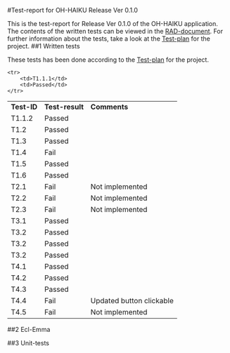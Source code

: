 #Test-report for OH-HAIKU Release Ver 0.1.0

This is the test-report for Release Ver 0.1.0 of the OH-HAIKU application. The contents of the written tests can be viewed in the [RAD-document](https://github.com/oh-haiku/oh-haiku/blob/master/doc/RAD.md). For further information about the tests, take a look at the [Test-plan](https://github.com/oh-haiku/oh-haiku/blob/master/doc/test-plan.md) for the project. 
##1 Written tests

These tests has been done according to the [Test-plan](https://github.com/oh-haiku/oh-haiku/blob/master/doc/test-plan.md) for the project. 

<table>
  <tr>
        <td><b>Test-ID</b></td>
		<td><b>Test-result</b></td>
		<td><b>Comments</b></td>
    </tr>

    <tr>
        <td>T1.1.1</td>
		<td>Passed</td>
    </tr>
<tr>
        <td>T1.1.2</td>
		<td>Passed</td>
    </tr>
<tr>
        <td>T1.2</td>
		<td>Passed</td>
    </tr>
<tr>
        <td>T1.3</td>
		<td>Passed</td>
    </tr>
<tr>
        <td>T1.4</td>
		<td>Fail</td>
    </tr>
<tr>
        <td>T1.5</td>
		<td>Passed</td>
    </tr>
<tr>
        <td>T1.6</td>
		<td>Passed</td>
    </tr>
<tr>
        <td>T2.1</td>
		<td>Fail</td>
		<td>Not implemented</td>
    </tr>
<tr>
        <td>T2.2</td>
		<td>Fail</td>
		<td>Not implemented</td>
    </tr>
<tr>
        <td>T2.3</td>
		<td>Fail</td>
		<td>Not implemented</td>
    </tr>
<tr>
        <td>T3.1</td>
		<td>Passed</td>
    </tr>
<tr>
        <td>T3.2</td>
		<td>Passed</td>
    </tr>
<tr>
        <td>T3.2</td>
		<td>Passed</td>
    </tr>
<tr>
        <td>T3.2</td>
		<td>Passed</td>
    </tr>
<tr>
        <td>T4.1</td>
		<td>Passed</td>
    </tr>
<tr>
        <td>T4.2</td>
		<td>Passed</td>
    </tr>
<tr>
        <td>T4.3</td>
		<td>Passed</td>
    </tr>
<tr>
        <td>T4.4</td>
		<td>Fail</td>
		<td>Updated button clickable</td>
    </tr>
<tr>
        <td>T4.5</td>
		<td>Fail</td>
		<td>Not implemented</td>
    </tr>
</table>

##2 Ecl-Emma

##3 Unit-tests
